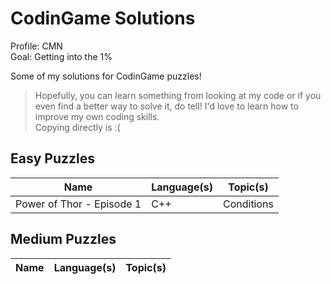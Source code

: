 # CodinGame Solutions
Profile: CMN <br/>
Goal: Getting into the 1% <br/>

Some of my solutions for CodinGame puzzles! 

> Hopefully, you can learn something from looking at my code or if you even find a better way to solve it, do tell! I'd love to learn how to improve my own coding skills. <br/>
> Copying directly is :( 

## Easy Puzzles
| Name  | Language(s) | Topic(s) |
| ------------- | ------------- | ------------- |
| Power of Thor - Episode 1 | C++ | Conditions|


## Medium Puzzles
| Name  | Language(s) | Topic(s) |
| ------------- | ------------- | ------------- |
